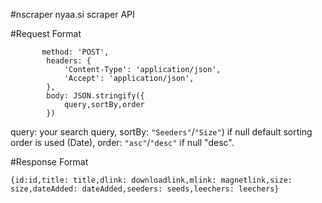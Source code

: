 #nscraper
nyaa.si scraper API


#Request Format

           method: 'POST',
            headers: {
                'Content-Type': 'application/json',
                'Accept': 'application/json',
            },
            body: JSON.stringify({
                query,sortBy,order
            })
            
query: your search query,
sortBy: ```"Seeders"```/```"Size"```) if null default sorting order is used (Date),
order: ```"asc"```/```"desc"``` if null "desc".

#Response Format

```{id:id,title: title,dlink: downloadlink,mlink: magnetlink,size: size,dateAdded: dateAdded,seeders: seeds,leechers: leechers}```

